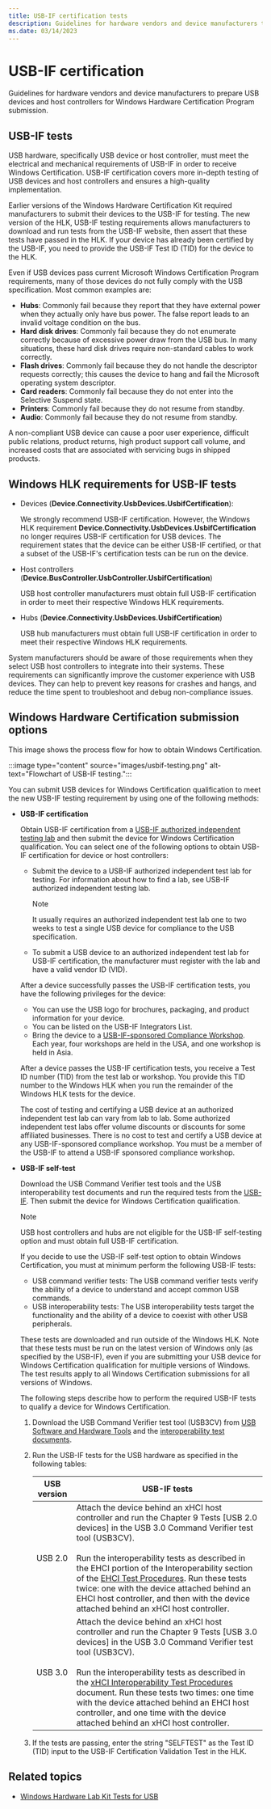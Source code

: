 ```yaml
---
title: USB-IF certification tests
description: Guidelines for hardware vendors and device manufacturers to prepare USB devices and host controllers for Windows Hardware Certification Program submission.
ms.date: 03/14/2023
---
```


# USB-IF certification

Guidelines for hardware vendors and device manufacturers to prepare USB devices and host controllers for Windows Hardware Certification Program submission.

## USB-IF tests

USB hardware, specifically USB device or host controller, must meet the electrical and mechanical requirements of USB-IF in order to receive Windows Certification. USB-IF certification covers more in-depth testing of USB devices and host controllers and ensures a high-quality implementation.

Earlier versions of the Windows Hardware Certification Kit required manufacturers to submit their devices to the USB-IF for testing. The new version of the HLK, USB-IF testing requirements allows manufacturers to download and run tests from the USB-IF website, then assert that these tests have passed in the HLK. If your device has already been certified by the USB-IF, you need to provide the USB-IF Test ID (TID) for the device to the HLK.

Even if USB devices pass current Microsoft Windows Certification Program requirements, many of those devices do not fully comply with the USB specification. Most common examples are:

- **Hubs**: Commonly fail because they report that they have external power when they actually only have bus power. The false report leads to an invalid voltage condition on the bus.
- **Hard disk drives**: Commonly fail because they do not enumerate correctly because of excessive power draw from the USB bus. In many situations, these hard disk drives require non-standard cables to work correctly.
- **Flash drives**: Commonly fail because they do not handle the descriptor requests correctly; this causes the device to hang and fail the Microsoft operating system descriptor.
- **Card readers**: Commonly fail because they do not enter into the Selective Suspend state.
- **Printers**: Commonly fail because they do not resume from standby.
- **Audio**: Commonly fail because they do not resume from standby.

A non-compliant USB device can cause a poor user experience, difficult public relations, product returns, high product support call volume, and increased costs that are associated with servicing bugs in shipped products.

## Windows HLK requirements for USB-IF tests

- Devices (**Device.Connectivity.UsbDevices.UsbifCertification**):

    We strongly recommend USB-IF certification. However, the Windows HLK requirement **Device.Connectivity.UsbDevices.UsbifCertification** no longer requires USB-IF certification for USB devices. The requirement states that the device can be either USB-IF certified, or that a subset of the USB-IF's certification tests can be run on the device.

- Host controllers (**Device.BusController.UsbController.UsbifCertification**)

    USB host controller manufacturers must obtain full USB-IF certification in order to meet their respective Windows HLK requirements.

- Hubs (**Device.Connectivity.UsbDevices.UsbifCertification**)

    USB hub manufacturers must obtain full USB-IF certification in order to meet their respective Windows HLK requirements.

System manufacturers should be aware of those requirements when they select USB host controllers to integrate into their systems. These requirements can significantly improve the customer experience with USB devices. They can help to prevent key reasons for crashes and hangs, and reduce the time spent to troubleshoot and debug non-compliance issues.

## Windows Hardware Certification submission options

This image shows the process flow for how to obtain Windows Certification.

:::image type="content" source="images/usbif-testing.png" alt-text="Flowchart of USB-IF testing.":::

You can submit USB devices for Windows Certification qualification to meet the new USB-IF testing requirement by using one of the following methods:

- **USB-IF certification**

  Obtain USB-IF certification from a [USB-IF authorized independent testing lab](https://www.usb.org/labs) and then submit the device for Windows Certification qualification. You can select one of the following options to obtain USB-IF certification for device or host controllers:

  - Submit the device to a USB-IF authorized independent test lab for testing. For information about how to find a lab, see USB-IF authorized independent testing lab.
      > [!NOTE]
      > It usually requires an authorized independent test lab one to two weeks to test a single USB device for compliance to the USB specification.

  - To submit a USB device to an authorized independent test lab for USB-IF certification, the manufacturer must register with the lab and have a valid vendor ID (VID).

  After a device successfully passes the USB-IF certification tests, you have the following privileges for the device:

  - You can use the USB logo for brochures, packaging, and product information for your device.
  - You can be listed on the USB-IF Integrators List.
  - Bring the device to a [USB-IF-sponsored Compliance Workshop](https://www.usb.org/upcoming-events). Each year, four workshops are held in the USA, and one workshop is held in Asia.

  After a device passes the USB-IF certification tests, you receive a Test ID number (TID) from the test lab or workshop. You provide this TID number to the Windows HLK when you run the remainder of the Windows HLK tests for the device.

  The cost of testing and certifying a USB device at an authorized independent test lab can vary from lab to lab. Some authorized independent test labs offer volume discounts or discounts for some affiliated businesses. There is no cost to test and certify a USB device at any USB-IF-sponsored compliance workshop. You must be a member of the USB-IF to attend a USB-IF sponsored compliance workshop.

- **USB-IF self-test**

  Download the USB Command Verifier test tools and the USB interoperability test documents and run the required tests from the [USB-IF](https://www.usb.org/compliancetools). Then submit the device for Windows Certification qualification.

  > [!NOTE]
  > USB host controllers and hubs are not eligible for the USB-IF self-testing option and must obtain full USB-IF certification.

  If you decide to use the USB-IF self-test option to obtain Windows Certification, you must at minimum perform the following USB-IF tests:

  - USB command verifier tests: The USB command verifier tests verify the ability of a device to understand and accept common USB commands.
  - USB interoperability tests: The USB interoperability tests target the functionality and the ability of a device to coexist with other USB peripherals.

  These tests are downloaded and run outside of the Windows HLK. Note that these tests must be run on the latest version of Windows only (as specified by the USB-IF), even if you are submitting your USB device for Windows Certification qualification for multiple versions of Windows. The test results apply to all Windows Certification submissions for all versions of Windows.

  The following steps describe how to perform the required USB-IF tests to qualify a device for Windows Certification.

  1. Download the USB Command Verifier test tool (USB3CV) from [USB Software and Hardware Tools](https://www.usb.org/compliancetools) and the [interoperability test documents](https://usb.org/usb-32).

  1. Run the USB-IF tests for the USB hardware as specified in the following tables:

      | USB version | USB-IF tests |
      |---|---|
      | USB 2.0 | Attach the device behind an xHCI host controller and run the Chapter 9 Tests [USB 2.0 devices] in the USB 3.0 Command Verifier test tool (USB3CV). <br><br> Run the interoperability tests as described in the EHCI portion of the Interoperability section of the [EHCI Test Procedures](https://compliance.usb.org/resources/GoldSuite%20Test%20Procedure.pdf). Run these tests twice: one with the device attached behind an EHCI host controller, and then with the device attached behind an xHCI host controller. |
      | USB 3.0 | Attach the device behind an xHCI host controller and run the Chapter 9 Tests [USB 3.0 devices] in the USB 3.0 Command Verifier test tool (USB3CV). <br><br> Run the interoperability tests as described in the [xHCI Interoperability Test Procedures](https://www.usb.org/document-library/xhci-interoperability-test-procedures-peripherals-hubs-and-hosts-version-096) document. Run these tests two times: one time with the device attached behind an EHCI host controller, and one time with the device attached behind an xHCI host controller. |

  1. If the tests are passing, enter the string "SELFTEST" as the Test ID (TID) input to the USB-IF Certification Validation Test in the HLK.

## Related topics

- [Windows Hardware Lab Kit Tests for USB](windows-hardware-certification-kit-tests-for-usb.md)
